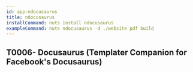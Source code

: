 ```yaml
---
id: app-ndocusaurus
title: ndocusaurus
installCommand: nuts install ndocusaurus
exampleCommand: nuts ndocusaurus -d ./website pdf build
---
```



## T0006- Docusaurus (Templater Companion for Facebook's Docusaurus)

